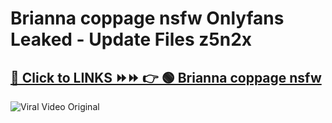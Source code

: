 
 # Brianna coppage nsfw Onlyfans Leaked - Update Files z5n2x

## <h2><a href="https://clipsfans.com/Brianna_coppage_nsfw&ref=git">🔗 Click to LINKS ⏩⏩ 👉 🟢 Brianna coppage nsfw </a></h2>

<a href="https://clipsfans.com/Brianna_coppage_nsfw&ref=git" rel="nofollow" data-target="animated-image.originalLink"><img src="https://i.ibb.co.com/xMMVF88/686577567.gif" alt="Viral Video Original" style="max-width: 100%; display: inline-block;" data-target="animated-image.originalImage"></a>

